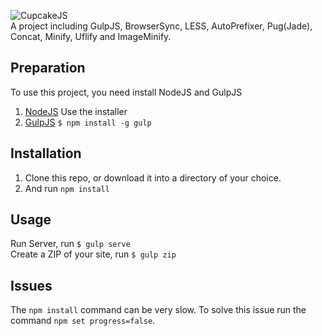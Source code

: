 ![CupcakeJS](http://i63.tinypic.com/35lhf9j.gif "CupcakeJS Marshmallow")  
A project including GulpJS, BrowserSync, LESS, AutoPrefixer, Pug(Jade), Concat, Minify, Uflify and ImageMinify.

## Preparation
To use this project, you need install NodeJS and GulpJS

1. [NodeJS](https://nodejs.org/en/) Use the installer
2. [GulpJS](http://gulpjs.com/) `$ npm install -g gulp`

## Installation

1. Clone this repo, or download it into a directory of your choice.
2. And run `npm install`

## Usage
Run Server, run `$ gulp serve`  
Create a ZIP of your site, run `$ gulp zip`

## Issues
The `npm install` command can be very slow. To solve this issue run the command `npm set progress=false`.
